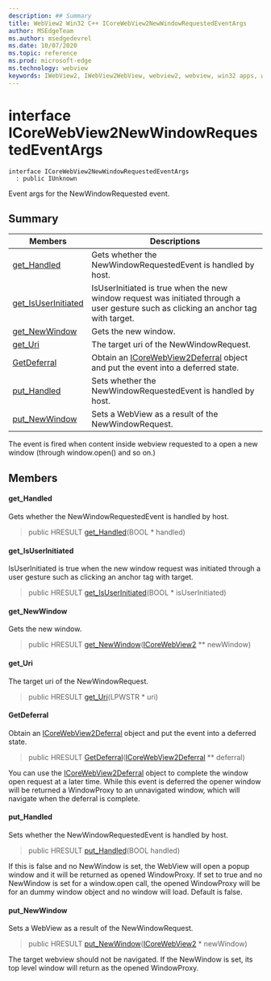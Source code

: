 ```yaml
---
description: ## Summary
title: WebView2 Win32 C++ ICoreWebView2NewWindowRequestedEventArgs
author: MSEdgeTeam
ms.author: msedgedevrel
ms.date: 10/07/2020
ms.topic: reference
ms.prod: microsoft-edge
ms.technology: webview
keywords: IWebView2, IWebView2WebView, webview2, webview, win32 apps, win32, edge, ICoreWebView2, ICoreWebView2Controller, browser control, edge html, ICoreWebView2NewWindowRequestedEventArgs
---
```


# interface ICoreWebView2NewWindowRequestedEventArgs 

```
interface ICoreWebView2NewWindowRequestedEventArgs
  : public IUnknown
```

Event args for the NewWindowRequested event.

## Summary

 Members                        | Descriptions
--------------------------------|---------------------------------------------
[get_Handled](#get_handled) | Gets whether the NewWindowRequestedEvent is handled by host.
[get_IsUserInitiated](#get_isuserinitiated) | IsUserInitiated is true when the new window request was initiated through a user gesture such as clicking an anchor tag with target.
[get_NewWindow](#get_newwindow) | Gets the new window.
[get_Uri](#get_uri) | The target uri of the NewWindowRequest.
[GetDeferral](#getdeferral) | Obtain an [ICoreWebView2Deferral](icorewebview2deferral.md) object and put the event into a deferred state.
[put_Handled](#put_handled) | Sets whether the NewWindowRequestedEvent is handled by host.
[put_NewWindow](#put_newwindow) | Sets a WebView as a result of the NewWindowRequest.

The event is fired when content inside webview requested to a open a new window (through window.open() and so on.)

## Members

#### get_Handled 

Gets whether the NewWindowRequestedEvent is handled by host.

> public HRESULT [get_Handled](#get_handled)(BOOL * handled)

#### get_IsUserInitiated 

IsUserInitiated is true when the new window request was initiated through a user gesture such as clicking an anchor tag with target.

> public HRESULT [get_IsUserInitiated](#get_isuserinitiated)(BOOL * isUserInitiated)

#### get_NewWindow 

Gets the new window.

> public HRESULT [get_NewWindow](#get_newwindow)([ICoreWebView2](icorewebview2.md) ** newWindow)

#### get_Uri 

The target uri of the NewWindowRequest.

> public HRESULT [get_Uri](#get_uri)(LPWSTR * uri)

#### GetDeferral 

Obtain an [ICoreWebView2Deferral](icorewebview2deferral.md) object and put the event into a deferred state.

> public HRESULT [GetDeferral](#getdeferral)([ICoreWebView2Deferral](icorewebview2deferral.md) ** deferral)

You can use the [ICoreWebView2Deferral](icorewebview2deferral.md) object to complete the window open request at a later time. While this event is deferred the opener window will be returned a WindowProxy to an unnavigated window, which will navigate when the deferral is complete.

#### put_Handled 

Sets whether the NewWindowRequestedEvent is handled by host.

> public HRESULT [put_Handled](#put_handled)(BOOL handled)

If this is false and no NewWindow is set, the WebView will open a popup window and it will be returned as opened WindowProxy. If set to true and no NewWindow is set for a window.open call, the opened WindowProxy will be for an dummy window object and no window will load. Default is false.

#### put_NewWindow 

Sets a WebView as a result of the NewWindowRequest.

> public HRESULT [put_NewWindow](#put_newwindow)([ICoreWebView2](icorewebview2.md) * newWindow)

The target webview should not be navigated. If the NewWindow is set, its top level window will return as the opened WindowProxy.


